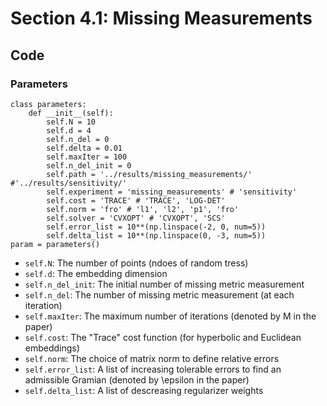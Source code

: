 # Section 4.1: Missing Measurements

## Code

### Parameters

```console
class parameters:
    def __init__(self):
        self.N = 10
        self.d = 4
        self.n_del = 0
        self.delta = 0.01
        self.maxIter = 100
        self.n_del_init = 0
        self.path = '../results/missing_measurements/' #'../results/sensitivity/'
        self.experiment = 'missing_measurements' # 'sensitivity'
        self.cost = 'TRACE' # 'TRACE', 'LOG-DET'
        self.norm = 'fro' # 'l1', 'l2', 'p1', 'fro'
        self.solver = 'CVXOPT' # 'CVXOPT', 'SCS'
        self.error_list = 10**(np.linspace(-2, 0, num=5))
        self.delta_list = 10**(np.linspace(0, -3, num=5))
param = parameters()
```
- `self.N`: The number of points (ndoes of random tress)
- `self.d`: The embedding dimension
- `self.n_del_init`: The initial number of missing metric measurement
- `self.n_del`: The number of missing metric measurement (at each iteration)
- `self.maxIter`: The maximum number of iterations (denoted by M in the paper)
- `self.cost`: The "Trace" cost function (for hyperbolic and Euclidean embeddings)
- `self.norm`: The choice of matrix norm to define relative errors
- `self.error_list`: A list of increasing tolerable errors to find an admissible Gramian (denoted by \epsilon in the paper)
- `self.delta_list`: A list of descreasing regularizer weights  
